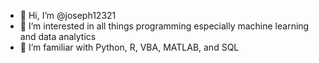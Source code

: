 - 👋 Hi, I’m @joseph12321
- 👀 I’m interested in all things programming especially machine learning and data analytics
- 🌱 I’m familiar with Python, R, VBA, MATLAB, and SQL
